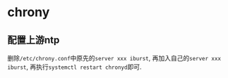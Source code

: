 # chrony
## 配置上游ntp
删除`/etc/chrony.conf`中原先的`server xxx iburst`, 再加入自己的`server xxx iburst`, 再执行`systemctl restart chronyd`即可.
